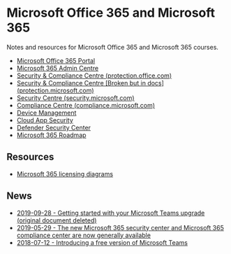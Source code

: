 # Microsoft Office 365 and Microsoft 365

Notes and resources for Microsoft Office 365 and Microsoft 365 courses.

* [Microsoft Office 365 Portal](https://portal.office.com/)
* [Microsoft 365 Admin Centre](https://admin.microsoft.com/)
* [Security & Compliance Centre (protection.office.com)](https://protection.office.com)
* [Security & Compliance Centre [Broken but in docs] (protection.microsoft.com)](https://protection.microsoft.com)
* [Security Centre (security.microsoft.com)](https://security.microsoft.com)
* [Compliance Centre (compliance.microsoft.com)](https://compliance.microsoft.com)
* [Device Management](https://devicemanagement.microsoft.com/)
* [Cloud App Security](portal.cloudappsecurity.com)
* [Defender Security Center](https://youtu.be/h9xS7mhi1BA)
* [Microsoft 365 Roadmap](https://www.microsoft.com/en-au/microsoft-365/roadmap)

## Resources

* [Microsoft 365 licensing diagrams](https://github.com/AaronDinnage/Licensing)

## News

* [2019-09-28 - Getting started with your Microsoft Teams upgrade (original document deleted)](https://docs.microsoft.com/en-us/MicrosoftTeams/upgrade-start-here)
* [2019-05-29 - The new Microsoft 365 security center and Microsoft 365 compliance center are now generally available](https://docs.microsoft.com/en-us/microsoft-365/security/office-365-security/microsoft-security-and-compliance)
* [2018-07-12 - Introducing a free version of Microsoft Teams](https://techcommunity.microsoft.com/t5/Microsoft-Teams-Blog/Introducing-a-free-version-of-Microsoft-Teams/ba-p/214592)

